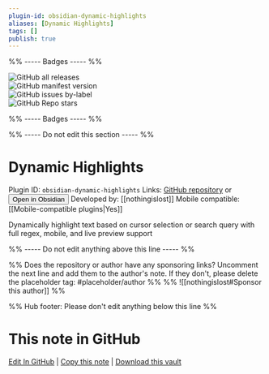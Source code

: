 ```yaml
---
plugin-id: obsidian-dynamic-highlights
aliases: [Dynamic Highlights]
tags: []
publish: true
---
```


%% ----- Badges ----- %%

![GitHub all releases](https://img.shields.io/github/downloads/nothingislost/obsidian-dynamic-highlights/total?color=573E7A&logo=github&style=for-the-badge)  
![GitHub manifest version](https://img.shields.io/github/manifest-json/v/nothingislost/obsidian-dynamic-highlights?color=573E7A&logo=github&style=for-the-badge)  
![GitHub issues by-label](https://img.shields.io/github/issues/nothingislost/obsidian-dynamic-highlights/help%20wanted?color=573E7A&logo=github&style=for-the-badge)  
![GitHub Repo stars](https://img.shields.io/github/stars/nothingislost/obsidian-dynamic-highlights?color=573E7A&logo=github&style=for-the-badge)

%% ----- Badges ----- %%

%% ----- Do not edit this section ----- %%

# Dynamic Highlights

Plugin ID: `obsidian-dynamic-highlights`
Links: [GitHub repository](https://github.com/nothingislost/obsidian-dynamic-highlights) or [<button id=HH>Open in Obsidian</button>](obsidian://show-plugin?id=obsidian-dynamic-highlights)
Developed by: [[nothingislost]]
Mobile compatible: [[Mobile-compatible plugins|Yes]]

Dynamically highlight text based on cursor selection or search query with full regex, mobile, and live preview support

%% ----- Do not edit anything above this line ----- %%

%% Does the repository or author have any sponsoring links? Uncomment the next line and add them to the author's note. If they don't, please delete the placeholder tag: #placeholder/author %%
%% ![[nothingislost#Sponsor this author]] %%

%% Hub footer: Please don't edit anything below this line %%

# This note in GitHub

<span class="git-footer">[Edit In GitHub](https://github.dev/obsidian-community/obsidian-hub/blob/main/02%20-%20Community%20Expansions/02.05%20All%20Community%20Expansions/Plugins/obsidian-dynamic-highlights.md "git-hub-edit-note") | [Copy this note](https://raw.githubusercontent.com/obsidian-community/obsidian-hub/main/02%20-%20Community%20Expansions/02.05%20All%20Community%20Expansions/Plugins/obsidian-dynamic-highlights.md "git-hub-copy-note") | [Download this vault](https://github.com/obsidian-community/obsidian-hub/archive/refs/heads/main.zip "git-hub-download-vault") </span>

